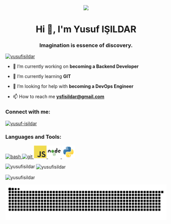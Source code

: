 <p align="center"><img src="https://www.dexerto.com/cdn-cgi/image/width=750,quality=60,format=auto/https://editors.dexerto.com/wp-content/uploads/2020/07/heavy-smash-ultimate.jpg"> </p>

<h1 align="center">Hi 👋, I'm Yusuf IŞILDAR</h1>
<h3 align="center">Imagination is essence of discovery.</h3>

<p align="left"> <a href="https://github.com/ryo-ma/github-profile-trophy"><img src="https://github-profile-trophy.vercel.app/?username=yusufisildar" alt="yusufisildar" /></a> </p>

- 🔭 I’m currently working on **becoming a Backend Developer**

- 🌱 I’m currently learning **GIT**

- 🤝 I’m looking for help with **becoming a DevOps Engineer**

- 📫 How to reach me **ysfisildar@gmail.com**

<h3 align="left">Connect with me:</h3>
<p align="left">
<a href="https://linkedin.com/in/yusuf-isildar" target="blank"><img align="center" src="https://raw.githubusercontent.com/rahuldkjain/github-profile-readme-generator/master/src/images/icons/Social/linked-in-alt.svg" alt="yusuf-isildar" height="30" width="40" /></a>
</p>

<h3 align="left">Languages and Tools:</h3>
<p align="left"> <a href="https://www.gnu.org/software/bash/" target="_blank" rel="noreferrer"> <img src="https://www.vectorlogo.zone/logos/gnu_bash/gnu_bash-icon.svg" alt="bash" width="40" height="40"/> </a> <a href="https://git-scm.com/" target="_blank" rel="noreferrer"> <img src="https://www.vectorlogo.zone/logos/git-scm/git-scm-icon.svg" alt="git" width="40" height="40"/> </a> <a href="https://developer.mozilla.org/en-US/docs/Web/JavaScript" target="_blank" rel="noreferrer"> <img src="https://raw.githubusercontent.com/devicons/devicon/master/icons/javascript/javascript-original.svg" alt="javascript" width="40" height="40"/> </a> <a href="https://nodejs.org" target="_blank" rel="noreferrer"> <img src="https://raw.githubusercontent.com/devicons/devicon/master/icons/nodejs/nodejs-original-wordmark.svg" alt="nodejs" width="40" height="40"/> </a> <a href="https://www.python.org" target="_blank" rel="noreferrer"> <img src="https://raw.githubusercontent.com/devicons/devicon/master/icons/python/python-original.svg" alt="python" width="40" height="40"/> </a> </p>

<p><img align="left" src="https://github-readme-stats.vercel.app/api/top-langs?username=yusufisildar&show_icons=true&locale=en&layout=compact" alt="yusufisildar" /></p>

<p>&nbsp;<img align="center" src="https://github-readme-stats.vercel.app/api?username=yusufisildar&show_icons=true&locale=en" alt="yusufisildar" /></p>

<p><img align="center" src="https://github-readme-streak-stats.herokuapp.com/?user=yusufisildar&" alt="yusufisildar" /></p>

<picture>
  <source media="(prefers-color-scheme: dark)" srcset="https://raw.githubusercontent.com/yusufisildar/yusufisildar/output/github-contribution-grid-snake-dark.svg">
  <source media="(prefers-color-scheme: light)" srcset="https://raw.githubusercontent.com/yusufisildar/yusufisildar/output/github-contribution-grid-snake.svg">
  <img alt="github contribution grid snake animation" src="https://raw.githubusercontent.com/yusufisildar/yusufisildar/output/github-contribution-grid-snake.svg">
</picture>
